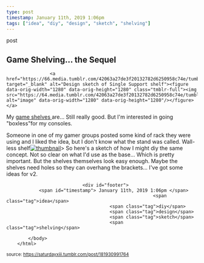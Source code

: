 ```yaml
---
type: post
timestamp: January 11th, 2019 1:06pm
tags: ["idea", "diy", "design", "sketch", "shelving"]
---
```

post
## Game Shelving... the Sequel ##
                    <a href="https://66.media.tumblr.com/42063a27de3f20132782d6250958c74e/tumblr_pl6nuv2kaN1rnrp45_1280.png" target="_blank" alt="Design sketch of Single Support shelf"><figure data-orig-width="1280" data-orig-height="1280" class="tmblr-full"><img src="https://64.media.tumblr.com/42063a27de3f20132782d6250958c74e/tumblr_pl6nuv2kaN1rnrp45_540.png" alt="image" data-orig-width="1280" data-orig-height="1280"/></figure></a>
My <a href="http://heavyhanded.ca/post/144167964597/designed-and-painted-some-modular-shelving-for-my" target="_blank">game shelves </a>are&hellip; Still really good.  But I'm interested in going "boxless&quot;for my consoles.

Someone in one of my gamer groups posted some kind of rack they were using and I liked the idea, but I don't know what the stand was called.  Wall-less shelf[![thumbnail](http://i3.ytimg.com/vi/ /maxresdefault.jpg)](https://www.youtube.com/watch?v= )>
So here's a sketch of how I might diy the same concept.  Not so clear on what I'd use as the base&hellip; Which is pretty important.  But the shelves themselves look easy enough.  Maybe the shelves need holes so they can overhang the brackets&hellip; I've got some ideas for v2.

                
                
                
                
                
                
                                <div id="footer">
                <span id="timestamp"> January 11th, 2019 1:06pm </span>
                                                          <span class="tag">idea</span>
                                          <span class="tag">diy</span>
                                          <span class="tag">design</span>
                                          <span class="tag">sketch</span>
                                          <span class="tag">shelving</span>
                                                    
            </body>
        </html>

        
<small>source: https://saturdayxiii.tumblr.com/post/181930991764</small>